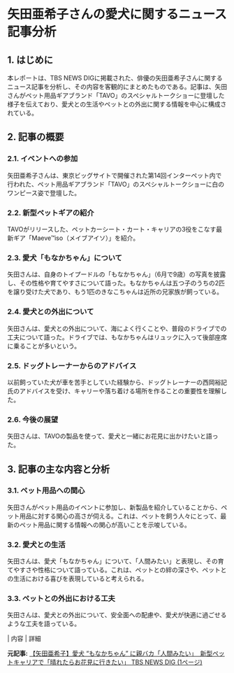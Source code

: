 # 矢田亜希子さんの愛犬に関するニュース記事分析

## 1. はじめに

本レポートは、TBS NEWS DIGに掲載された、俳優の矢田亜希子さんに関するニュース記事を分析し、その内容を客観的にまとめたものである。記事は、矢田さんがペット用品ギアブランド「TAVO」のスペシャルトークショーに登壇した様子を伝えており、愛犬との生活やペットとの外出に関する情報を中心に構成されている。

## 2. 記事の概要

### 2.1. イベントへの参加

矢田亜希子さんは、東京ビッグサイトで開催された第14回インターペット内で行われた、ペット用品ギアブランド「TAVO」のスペシャルトークショーに白のワンピース姿で登壇した。

### 2.2. 新型ペットギアの紹介

TAVOがリリースした、ペットカーシート・カート・キャリアの3役をこなす最新ギア「Maeve™iso（メイブアイソ）」を紹介。

### 2.3. 愛犬「もなかちゃん」について

矢田さんは、自身のトイプードルの「もなかちゃん」（6月で9歳）の写真を披露し、その性格や育てやすさについて語った。もなかちゃんは五つ子のうちの2匹を譲り受けた犬であり、もう1匹のきなこちゃんは近所の兄家族が飼っている。

### 2.4. 愛犬との外出について

矢田さんは、愛犬との外出について、海によく行くことや、普段のドライブでの工夫について語った。ドライブでは、もなかちゃんはリュックに入って後部座席に乗ることが多いという。

### 2.5. ドッグトレーナーからのアドバイス

以前飼っていた犬が車を苦手としていた経験から、ドッグトレーナーの西岡裕記氏のアドバイスを受け、キャリーや落ち着ける場所を作ることの重要性を理解した。

### 2.6. 今後の展望

矢田さんは、TAVOの製品を使って、愛犬と一緒にお花見に出かけたいと語った。

## 3. 記事の主な内容と分析

### 3.1. ペット用品への関心

矢田さんがペット用品のイベントに参加し、新製品を紹介していることから、ペット用品に対する関心の高さが伺える。これは、ペットを飼う人々にとって、最新のペット用品に関する情報への関心が高いことを示唆している。

### 3.2. 愛犬との生活

矢田さんは、愛犬「もなかちゃん」について、「人間みたい」と表現し、その育てやすさや性格について語っている。これは、ペットとの絆の深さや、ペットとの生活における喜びを表現していると考えられる。

### 3.3. ペットとの外出における工夫

矢田さんは、愛犬との外出について、安全面への配慮や、愛犬が快適に過ごせるような工夫を語っている。

| 内容 | 詳細 

**元記事:** [【矢田亜希子】愛犬 “もなかちゃん” に親バカ「人間みたい」　新型ペットキャリアで「晴れたらお花見に行きたい」 TBS NEWS DIG (1ページ)](https://newsdig.tbs.co.jp/articles/-/1832159?display=1)